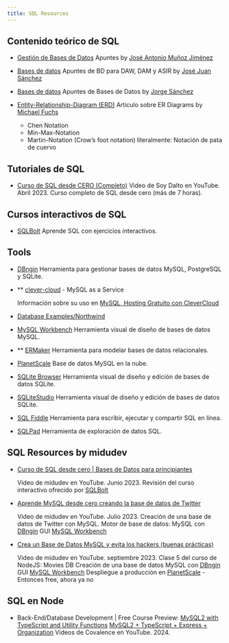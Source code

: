 ```yaml
---
title: SQL Resources
---
```


## Contenido teórico de SQL

- [Gestión de Bases de Datos](https://gestionbasesdatos.readthedocs.io/es/latest/index.html)
  Apuntes by [José Antonio Muñoz Jiménez](https://jamj2000.github.io/)

- [Bases de datos](https://josejuansanchez.org/bd/)
  Apuntes de BD para DAW, DAM y ASIR by [José Juan Sánchez](https://josejuansanchez.org/)

- [Bases de datos](https://jorgesanchez.net/bd#gbd)
  Apuntes de Bases de Datos by [Jorge Sánchez](https://jorgesanchez.net/)

- [Entity-Relationship-Diagram (ERD)](https://michael-fuchs-sql.netlify.app/2021/03/03/entity-relationship-diagram-erd/)
  Articulo sobre ER Diagrams by [Michael Fuchs](https://michael-fuchs-sql.netlify.app/)

  - Chen Notation
  - Min-Max-Notation
  - Martin-Notation (Crow’s foot notation) literalmente: Notación de pata de cuervo

## Tutoriales de SQL

- [Curso de SQL desde CERO (Completo)](https://www.youtube.com/watch?v=DFg1V-rO6Pg)
  Video de Soy Dalto en YouTube. Abril 2023.
  Curso completo de SQL desde cero (más de 7 horas).

## Cursos interactivos de SQL

- [SQLBolt](https://sqlbolt.com/)
  Aprende SQL con ejercicios interactivos.

## Tools

- [DBngin](https://dbngin.com/)
  Herramienta para gestionar bases de datos MySQL, PostgreSQL y SQLite.

- \*\* [clever-cloud](https://www.clever-cloud.com/product/mysql/) - MySQL as a Service

  Información sobre su uso en [MySQL, Hosting Gratuito con CleverCloud](https://www.youtube.com/watch?v=AO4rygo86Tw&t=225s)

- [Database Examples/Northwind](https://en.wikiversity.org/wiki/Database_Examples/Northwind)

- [MySQL Workbench](https://www.mysql.com/products/workbench/)
  Herramienta visual de diseño de bases de datos MySQL.

- \*\* [ERMaker](https://www.jorgesanchez.net/ermaker/)
  Herramienta para modelar bases de datos relacionales.

- [PlanetScale](https://planetscale.com/)
  Base de datos MySQL en la nube.

- [SQLite Browser](https://sqlitebrowser.org/)
  Herramienta visual de diseño y edición de bases de datos SQLite.

- [SQLiteStudio](https://sqlitestudio.pl/)
  Herramienta visual de diseño y edición de bases de datos SQLite.

- [SQL Fiddle](http://sqlfiddle.com/)
  Herramienta para escribir, ejecutar y compartir SQL en línea.

- [SQLPad](https://sqlpad.io/)
  Herramienta de exploración de datos SQL.

## SQL Resources by midudev

- [Curso de SQL desde cero | Bases de Datos para principiantes](https://www.youtube.com/watch?v=6of9yHaGC78)

  Video de midudev en YouTube. Junio 2023.
  Revisión del curso interactivo ofrecido por [SQLBolt](https://sqlbolt.com/)

- [Aprende MySQL desde cero creando la base de datos de Twitter](https://www.youtube.com/watch?v=96s2i-H7e0w)

  Video de midudev en YouTube. Julio 2023.
  Creación de una base de datos de Twitter con MySQL.
  Motor de base de datos: MySQL con [DBngin](https://dbngin.com/)
  GUI [MySQL Workbench](https://www.mysql.com/products/workbench/)

- [Crea un Base de Datos MySQL y evita los hackers (buenas prácticas)](https://www.youtube.com/watch?v=eCWNQfzuuso)

  Video de midudev en YouTube. septiembre 2023.
  Clase 5 del curso de NodeJS: Movies DB
  Creación de una base de datos MySQL con [DBngin](https://dbngin.com/)
  GUI [MySQL Workbench](https://www.mysql.com/products/workbench/)
  Despliegue a producción en [PlanetScale](https://planetscale.com/) - Entonces free, ahora ya no

## SQL en Node

- Back-End/Database Development | Free Course Preview:
  [MySQL2 with TypeScript and Utility Functions](https://www.youtube.com/watch?v=zwTsol7i2Sk)
  [MySQL2 + TypeScript + Express + Organization](https://www.youtube.com/watch?v=GZz4geaEZto)
  Videos de Covalence en YouTube. 2024.

